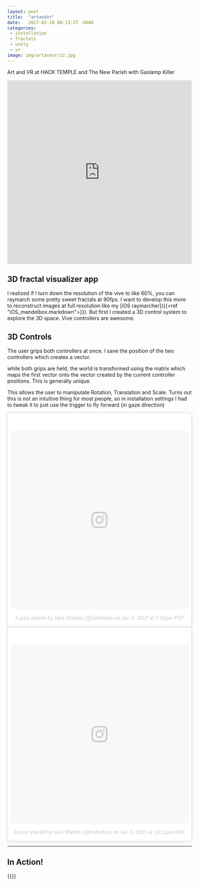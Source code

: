 ```yaml
---
layout: post
title:  "artandvr"
date:   2017-02-18 00:13:37 -0666
categories: 
 - installation
 - fractals
 - unity
 - vr
image: img/artandvr/z2.jpg
---
```


Art and VR at HACK TEMPLE and The New Parish with Gaslamp Killer
<!--more-->


<iframe src="https://player.vimeo.com/video/206780970" style="width:100%; height:500px" frameborder="0" webkitallowfullscreen mozallowfullscreen allowfullscreen></iframe> 

## 3D fractal visualizer app
I realized if I turn down the resolution of the vive to like 60%, you can raymarch some pretty sweet fractals at 90fps. I want to develop this more to reconstruct images at full resolution like my [iOS raymarcher]({{<ref "iOS_mandelbox.markdown">}}). But first I created a 3D control system to explore the 3D space. Vive controllers are awesome.


## 3D Controls
The user grips both controllers at once. I save the position of the two controllers which creates a vector.

while both grips are held, the world is transformed using the matrix which maps the first vector onto the vector created by the current controller positions. This is generally unique.

This allows the user to manipulate Rotation, Translation and Scale. Turns out this is not an intuitive thing for most people, so in installation settings I had to tweak it to just use the trigger to fly forward (in gaze direction)
<div class="half-width-embed">
<blockquote class="instagram-media" data-instgrm-version="7" style=" background:#FFF; border:0; border-radius:3px; box-shadow:0 0 1px 0 rgba(0,0,0,0.5),0 1px 10px 0 rgba(0,0,0,0.15); margin: 1px; max-width:658px; padding:0; width:99.375%; width:-webkit-calc(100% - 2px); width:calc(100% - 2px);"><div style="padding:8px;"> <div style=" background:#F8F8F8; line-height:0; margin-top:40px; padding:50.0% 0; text-align:center; width:100%;"> <div style=" background:url(data:image/jpg;base64,iVBORw0KGgoAAAANSUhEUgAAACwAAAAsCAMAAAApWqozAAAABGdBTUEAALGPC/xhBQAAAAFzUkdCAK7OHOkAAAAMUExURczMzPf399fX1+bm5mzY9AMAAADiSURBVDjLvZXbEsMgCES5/P8/t9FuRVCRmU73JWlzosgSIIZURCjo/ad+EQJJB4Hv8BFt+IDpQoCx1wjOSBFhh2XssxEIYn3ulI/6MNReE07UIWJEv8UEOWDS88LY97kqyTliJKKtuYBbruAyVh5wOHiXmpi5we58Ek028czwyuQdLKPG1Bkb4NnM+VeAnfHqn1k4+GPT6uGQcvu2h2OVuIf/gWUFyy8OWEpdyZSa3aVCqpVoVvzZZ2VTnn2wU8qzVjDDetO90GSy9mVLqtgYSy231MxrY6I2gGqjrTY0L8fxCxfCBbhWrsYYAAAAAElFTkSuQmCC); display:block; height:44px; margin:0 auto -44px; position:relative; top:-22px; width:44px;"></div></div><p style=" color:#c9c8cd; font-family:Arial,sans-serif; font-size:14px; line-height:17px; margin-bottom:0; margin-top:8px; overflow:hidden; padding:8px 0 7px; text-align:center; text-overflow:ellipsis; white-space:nowrap;"><a href="https://www.instagram.com/p/BOyYiCrFEPV/" style=" color:#c9c8cd; font-family:Arial,sans-serif; font-size:14px; font-style:normal; font-weight:normal; line-height:17px; text-decoration:none;" target="_blank">A post shared by Nick Shelton (@nshelton)</a> on <time style=" font-family:Arial,sans-serif; font-size:14px; line-height:17px;" datetime="2017-01-03T03:32:09+00:00">Jan 2, 2017 at 7:32pm PST</time></p></div></blockquote> <script async defer src="//platform.instagram.com/en_US/embeds.js"></script>
</div><div class="half-width-embed">
<blockquote class="instagram-media" data-instgrm-version="7" style=" background:#FFF; border:0; border-radius:3px; box-shadow:0 0 1px 0 rgba(0,0,0,0.5),0 1px 10px 0 rgba(0,0,0,0.15); margin: 1px; max-width:658px; padding:0; width:99.375%; width:-webkit-calc(100% - 2px); width:calc(100% - 2px);"><div style="padding:8px;"> <div style=" background:#F8F8F8; line-height:0; margin-top:40px; padding:50.0% 0; text-align:center; width:100%;"> <div style=" background:url(data:image/jpg;base64,iVBORw0KGgoAAAANSUhEUgAAACwAAAAsCAMAAAApWqozAAAABGdBTUEAALGPC/xhBQAAAAFzUkdCAK7OHOkAAAAMUExURczMzPf399fX1+bm5mzY9AMAAADiSURBVDjLvZXbEsMgCES5/P8/t9FuRVCRmU73JWlzosgSIIZURCjo/ad+EQJJB4Hv8BFt+IDpQoCx1wjOSBFhh2XssxEIYn3ulI/6MNReE07UIWJEv8UEOWDS88LY97kqyTliJKKtuYBbruAyVh5wOHiXmpi5we58Ek028czwyuQdLKPG1Bkb4NnM+VeAnfHqn1k4+GPT6uGQcvu2h2OVuIf/gWUFyy8OWEpdyZSa3aVCqpVoVvzZZ2VTnn2wU8qzVjDDetO90GSy9mVLqtgYSy231MxrY6I2gGqjrTY0L8fxCxfCBbhWrsYYAAAAAElFTkSuQmCC); display:block; height:44px; margin:0 auto -44px; position:relative; top:-22px; width:44px;"></div></div><p style=" color:#c9c8cd; font-family:Arial,sans-serif; font-size:14px; line-height:17px; margin-bottom:0; margin-top:8px; overflow:hidden; padding:8px 0 7px; text-align:center; text-overflow:ellipsis; white-space:nowrap;"><a href="https://www.instagram.com/p/BO1Pn9uF7La/" style=" color:#c9c8cd; font-family:Arial,sans-serif; font-size:14px; font-style:normal; font-weight:normal; line-height:17px; text-decoration:none;" target="_blank">A post shared by Nick Shelton (@nshelton)</a> on <time style=" font-family:Arial,sans-serif; font-size:14px; line-height:17px;" datetime="2017-01-04T06:12:02+00:00">Jan 3, 2017 at 10:12pm PST</time></p></div></blockquote>
<script async defer src="//platform.instagram.com/en_US/embeds.js"></script>
</div>
 
---

## In Action!

{{<gallery artandvr>}}

